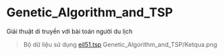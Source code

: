 # Genetic_Algorithm_and_TSP
Giải thuật di truyền với bài toán người du lịch
> Bộ dữ liệu sử dụng [eil51.tsp](http://elib.zib.de/pub/mp-testdata/tsp/tsplib/tsp/eil51.tsp)
Genetic_Algorithm_and_TSP/Ketqua.png
